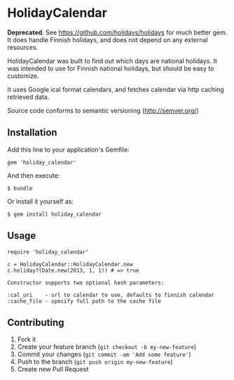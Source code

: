# HolidayCalendar

**Deprecated**. See https://github.com/holidays/holidays for much better gem. It does handle
Finnish holidays, and does not depend on any external resources.

HolidayCalendar was built to find out which days
are national holidays. It was intended to use for Finnish
national holidays, but should be easy to customize.

It uses Google ical format calendars, and fetches 
calendar via http caching retrieved data.

Source code conforms to semantic versioning (http://semver.org/)

## Installation

Add this line to your application's Gemfile:

    gem 'holiday_calendar'

And then execute:

    $ bundle

Or install it yourself as:

    $ gem install holiday_calendar

## Usage

    require 'holiday_calendar'

    c = HolidayCalendar::HolidayCalendar.new
    c.holiday?(Date.new(2013, 1, 1)) # => true

    Constructor supports two optional hash parameters:

    :cal_uri    - url to calendar to use, defaults to finnish calendar
    :cache_file - specify full path to the cache file

## Contributing

1. Fork it
2. Create your feature branch (`git checkout -b my-new-feature`)
3. Commit your changes (`git commit -am 'Add some feature'`)
4. Push to the branch (`git push origin my-new-feature`)
5. Create new Pull Request
